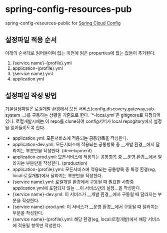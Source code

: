 # spring-config-resources-pub
spring-config-resources-public for [Spring Cloud Config](https://spring.io/projects/spring-cloud-config)

## 설정파일 적용 순서
아래의 순서대로 읽어들이며 없는 이전에 읽은 properties에 없는 값들이 추가된다.
1. {service name}-{profile}.yml
1. application-{profile}.yml
1. {service name}.yml
1. application.yml

## 설정파일 작성 방법
기본설정파일은 로컬개발 환경에서 모든 서비스(config,discovery,gateway,sub-system ...)를 구동하는 상황을 기준으로 한다.
'*-local.yml'은 gitignore로 지정되어 있다. 로컬개발시에는 이 repo를 clone하여 config서버가 local repogitory에서 설정을 읽어들이도록 한다.

* application.yml: 모든서비스에 적용되는 공통항목을 작성한다.
* application-dev.yml: 모든서비스에 적용되는 공통항목 중 __개발 환경__에서 달라지는 부분만을 작성한다. (development)
* application-prod.yml: 모든서비스에 적용되는 공통항목 중 __운영 환경__에서 달라지는 부분만을 작성한다. (production)
* application-{profile}.yml: 모든서비스에 적용되는 공통항목 중 특정 환경(eg, local:로컬개발)에서 달라지는 부분만을 작성한다.
* {service name}.yml: 로컬개발 환경에서 구동될 때 필요한 사항중 application.yml에 포함되지 않는 __이 서비스만의 설정__을 작성한다.
* {service name}-dev.yml: 이 서비스가 __개발 환경__에서 구동될 때 달라지는 부분을 작성한다.
* {service name}-prod.yml: 이 서비스가 __운영 환경__에서 구동될 때 달라지는 부분을 작성한다.
* {service name}-{profile}.yml: 해당 환경(eg, local:로컬개발)에서 해당 서비스에 적용될 항목만 작성한다.
